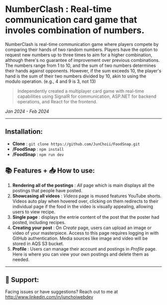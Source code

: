 # NumberClash : Real-time communication card game that involes combination of numbers. 

NumberClash is real-time communication game where players compete by comparing their hands of two random numbers. Players have the option to request new numbers up to three times to aim for a higher combination, although there's no guarantee of improvement over previous combinations. The numbers range from 1 to 10, and the sum of two numbers determines their hands against opponents. However, if the sum exceeds 10, the player's hand is the sum of their two numbers divided by 10, akin to using the modulo operation. (e.g., 4 and 9 is 3, not 13)

> Independently created a multiplayer card game with real-time capabilities using SignalR for communication, ASP.NET for backend operations, and React for the frontend.


_Jan 2024 - Feb 2024_

---

## Installation:

- **Clone** :  ```git clone https://github.com/JunChoii/FoodSnap.git```
- **/FoodSnap** : ```npm install```
- **/FoodSnap** : ```npm run dev```

## 📚 Features + 📥 How to use:

1. **Rendering all of the postings** : _All_ page which is main displays all the postings that people have posted.
2. **Showcasing all videos** : _Videos_ page is mused features YouTube shorts. Videos auto play when hovered over, clicking on them redirects to their individual page if the food in the video is visually appealing, allowing users to view recipe.
3. **Single page** : displays the entrie content of the post that the poster had posted, including recipes.
4. **Creating your post** : On _Create_ page, users can upload an image or video of your masterpiece. Access to this page requires logging in with GitHub authentication. Media sources like image and video will be stored in AQS S3 bucket.
5. **Profile** : Users can manage their account and postings in _Profile_ page. Here is where you can view your own postings and delete them as needed.

---

## 🤝 Support:

Facing issues or have suggestions? Reach out to me at http://www.linkedin.com/in/junchoiwebdev
